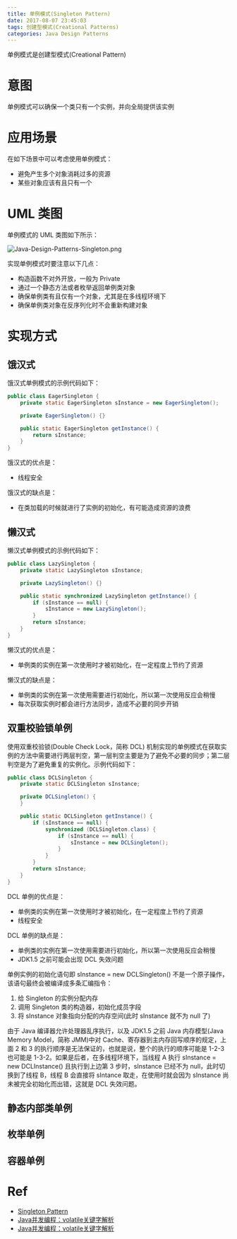 ```yaml
---
title: 单例模式(Singleton Pattern)
date: 2017-08-07 23:45:03
tags: 创建型模式(Creational Patterns) 
categories: Java Design Patterns
---
```


单例模式是创建型模式(Creational Pattern)
<!-- more -->

# 意图

单例模式可以确保一个类只有一个实例，并向全局提供该实例

# 应用场景

在如下场景中可以考虑使用单例模式：

* 避免产生多个对象消耗过多的资源
* 某些对象应该有且只有一个

# UML 类图

单例模式的 UML 类图如下所示：

![Java-Design-Patterns-Singleton.png](http://otg3f8t90.bkt.clouddn.com/2017/11/28/Java-Design-Patterns-Singleton.png)

实现单例模式时要注意以下几点：

* 构造函数不对外开放，一般为 Private
* 通过一个静态方法或者枚举返回单例类对象
* 确保单例类有且仅有一个对象，尤其是在多线程环境下
* 确保单例类对象在反序列化时不会重新构建对象

# 实现方式

## 饿汉式

饿汉式单例模式的示例代码如下：

```java
public class EagerSingleton {
    private static EagerSingleton sInstance = new EagerSingleton();

    private EagerSingleton() {}

    public static EagerSingleton getInstance() {
        return sInstance;
    }
}
```

饿汉式的优点是：

* 线程安全

饿汉式的缺点是：

* 在类加载的时候就进行了实例的初始化，有可能造成资源的浪费

## 懒汉式

懒汉式单例模式的示例代码如下：

```java
public class LazySingleton {
    private static LazySingleton sInstance;

    private LazySingleton() {}

    public static synchronized LazySingleton getInstance() {
        if (sInstance == null) {
            sInstance = new LazySingleton();
        }
        return sInstance;
    }
}
```

懒汉式的优点是：

* 单例类的实例在第一次使用时才被初始化，在一定程度上节约了资源

懒汉式的缺点是：

* 单例类的实例在第一次使用需要进行初始化，所以第一次使用反应会稍慢
* 每次获取实例时都会进行方法同步，造成不必要的同步开销

## 双重校验锁单例

使用双重校验锁(Double Check Lock，简称 DCL) 机制实现的单例模式在获取实例的方法中需要进行两层判空，第一层判空主要是为了避免不必要的同步；第二层判空是为了避免重复的实例化。示例代码如下：

```java
public class DCLSingleton {
    private static DCLSingleton sInstance;

    private DCLSingleton() {
    }

    public static DCLSingleton getInstance() {
        if (sInstance == null) {
            synchronized (DCLSingleton.class) {
                if (sInstance == null) {
                    sInstance = new DCLSingleton();
                }
            }
        }
        return sInstance;
    }
}
```

DCL 单例的优点是：

* 单例类的实例在第一次使用时才被初始化，在一定程度上节约了资源
* 线程安全

DCL 单例的缺点是：

* 单例类的实例在第一次使用需要进行初始化，所以第一次使用反应会稍慢
* JDK1.5 之前可能会出现 DCL 失效问题

单例实例的初始化语句即 sInstance = new DCLSingleton() 不是一个原子操作，该语句最终会被编译成多条汇编指令：

1. 给 Singleton 的实例分配内存
1. 调用 Singleton 类的构造器，初始化成员字段
1. 将 sInstance 对象指向分配的内存空间(此时 sInstance 就不为 null 了)

由于 Java 编译器允许处理器乱序执行，以及 JDK1.5  之前 Java 内存模型(Java Memory Model，简称 JMM)中对 Cache、寄存器到主内存回写顺序的规定，上面 2 和 3 的执行顺序是无法保证的，也就是说，整个的执行的顺序可能是 1-2-3 也可能是 1-3-2。如果是后者，在多线程环境下，当线程 A 执行 sInstance = new DCLInstance() 且执行到上边第 3 步时，sInstance 已经不为 null，此时切换到了线程 B，线程 B 会直接将 sIntance 取走，在使用时就会因为 sInstance 尚未被完全初始化而出错，这就是 DCL 失效问题。

## 静态内部类单例

## 枚举单例

## 容器单例

# Ref

* [Singleton Pattern](http://www.oodesign.com/singleton-pattern.html)
* [Java并发编程：volatile关键字解析](http://www.cnblogs.com/dolphin0520/p/3920373.html)
* [Java并发编程：volatile关键字解析](http://www.importnew.com/18126.html)
